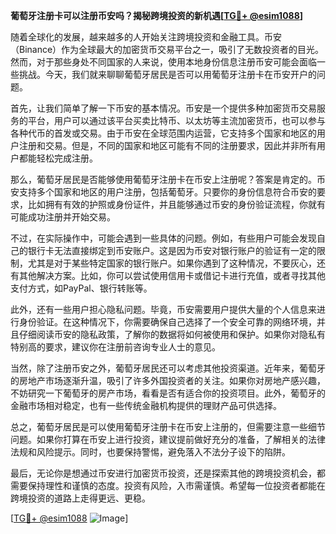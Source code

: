 **葡萄牙注册卡可以注册币安吗？揭秘跨境投资的新机遇[[TG💪+ @esim1088](https://t.me/s/esim1088)]**

随着全球化的发展，越来越多的人开始关注跨境投资和金融工具。币安（Binance）作为全球最大的加密货币交易平台之一，吸引了无数投资者的目光。然而，对于那些身处不同国家的人来说，使用本地身份信息注册币安可能会面临一些挑战。今天，我们就来聊聊葡萄牙居民是否可以用葡萄牙注册卡在币安开户的问题。

首先，让我们简单了解一下币安的基本情况。币安是一个提供多种加密货币交易服务的平台，用户可以通过该平台买卖比特币、以太坊等主流加密货币，也可以参与各种代币的首发或交易。由于币安在全球范围内运营，它支持多个国家和地区的用户注册和交易。但是，不同的国家和地区可能有不同的注册要求，因此并非所有用户都能轻松完成注册。

那么，葡萄牙居民是否能够使用葡萄牙注册卡在币安上注册呢？答案是肯定的。币安支持多个国家和地区的用户注册，包括葡萄牙。只要你的身份信息符合币安的要求，比如拥有有效的护照或身份证件，并且能够通过币安的身份验证流程，你就有可能成功注册并开始交易。

不过，在实际操作中，可能会遇到一些具体的问题。例如，有些用户可能会发现自己的银行卡无法直接绑定到币安账户。这是因为币安对银行账户的验证有一定的限制，尤其是对于某些特定国家的银行账户。如果你遇到了这种情况，不要灰心，还有其他解决方案。比如，你可以尝试使用信用卡或借记卡进行充值，或者寻找其他支付方式，如PayPal、银行转账等。

此外，还有一些用户担心隐私问题。毕竟，币安需要用户提供大量的个人信息来进行身份验证。在这种情况下，你需要确保自己选择了一个安全可靠的网络环境，并且仔细阅读币安的隐私政策，了解你的数据将如何被使用和保护。如果你对隐私有特别高的要求，建议你在注册前咨询专业人士的意见。

当然，除了注册币安之外，葡萄牙居民还可以考虑其他投资渠道。近年来，葡萄牙的房地产市场逐渐升温，吸引了许多外国投资者的关注。如果你对房地产感兴趣，不妨研究一下葡萄牙的房产市场，看看是否有适合你的投资项目。此外，葡萄牙的金融市场相对稳定，也有一些传统金融机构提供的理财产品可供选择。

总之，葡萄牙居民是可以使用葡萄牙注册卡在币安上注册的，但需要注意一些细节问题。如果你打算在币安上进行投资，建议提前做好充分的准备，了解相关的法律法规和风险提示。同时，也要保持警惕，避免落入不法分子设下的陷阱。

最后，无论你是想通过币安进行加密货币投资，还是探索其他的跨境投资机会，都需要保持理性和谨慎的态度。投资有风险，入市需谨慎。希望每一位投资者都能在跨境投资的道路上走得更远、更稳。

[[TG💪+ @esim1088](https://t.me/s/esim1088) ![Image](https://i.postimg.cc/4NQfJmqS/Snipaste-2025-05-13-00-14-12.png)]